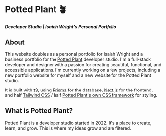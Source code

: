 # Potted Plant 🪴

***Developer Studio | Isaiah Wright's Personal Portfolio***

## About

This website doubles as a personal portfolio for Isaiah Wright and a business portfolio for the [Potted Plant](https://pottedplant.dev) developer studio. I'm a full-stack developer and designer with a passion for creating beautiful, functional, and accessible applications. I'm currently working on a few projects, including a new portfolio website for myself and a new website for the Potted Plant studio.

It is built with **[t3](https://create.t3.gg/)**, using [Prisma](https://www.prisma.io/) for the database, [Next.js](https://nextjs.org/) for the frontend, and half [Tailwind CSS](https://tailwindcss.com/) / half [Potted Plant's own CSS framework]() for styling.

## What is Potted Plant?

Potted Plant is a developer studio started in 2022. It's a place to create, learn, and grow. This is where my ideas grow and are filtered.
